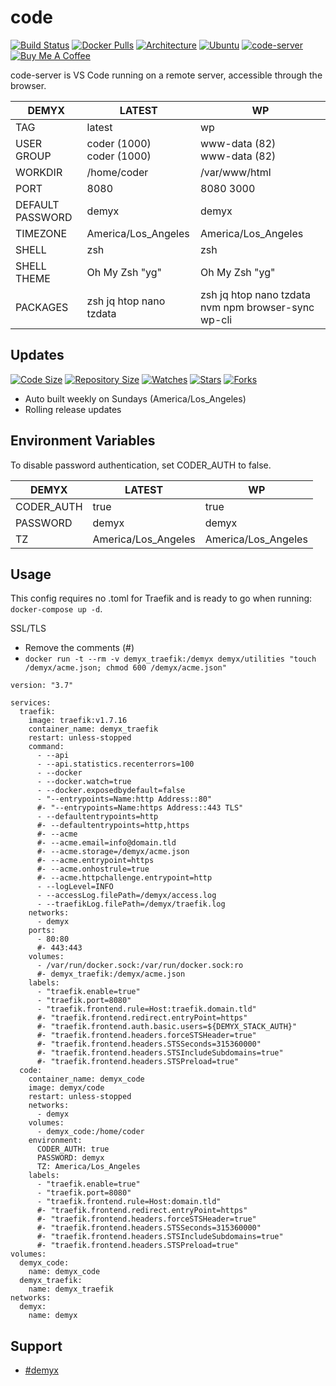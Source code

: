 # code
[![Build Status](https://img.shields.io/travis/demyxco/code?style=flat)](https://travis-ci.org/demyxco/code)
[![Docker Pulls](https://img.shields.io/docker/pulls/demyx/code?style=flat&color=blue)](https://hub.docker.com/r/demyx/code)
[![Architecture](https://img.shields.io/badge/linux-amd64-important?style=flat&color=blue)](https://hub.docker.com/r/demyx/code)
[![Ubuntu](https://img.shields.io/badge/ubuntu-18.04-informational?style=flat&color=blue)](https://hub.docker.com/r/demyx/code)
[![code-server](https://img.shields.io/badge/code-2.1523-vsc1.38.1-informational?style=flat&color=blue)](https://hub.docker.com/r/demyx/code)
[![Buy Me A Coffee](https://img.shields.io/badge/buy_me_coffee-$5-informational?style=flat&color=blue)](https://www.buymeacoffee.com/VXqkQK5tb)

code-server is VS Code running on a remote server, accessible through the browser.

DEMYX | LATEST | WP
--- | --- | ---
TAG | latest | wp
USER<br />GROUP | coder (1000)<br />coder (1000)  | www-data (82)<br />www-data (82)
WORKDIR | /home/coder | /var/www/html
PORT | 8080 | 8080 3000
DEFAULT PASSWORD | demyx | demyx
TIMEZONE | America/Los_Angeles | America/Los_Angeles
SHELL | zsh | zsh
SHELL THEME | Oh My Zsh "yg" | Oh My Zsh "yg"
PACKAGES | zsh jq htop nano tzdata | zsh jq htop nano tzdata nvm npm browser-sync wp-cli

## Updates
[![Code Size](https://img.shields.io/github/languages/code-size/demyxco/code?style=flat&color=blue)](https://github.com/demyxco/code)
[![Repository Size](https://img.shields.io/github/repo-size/demyxco/code?style=flat&color=blue)](https://github.com/demyxco/code)
[![Watches](https://img.shields.io/github/watchers/demyxco/code?style=flat&color=blue)](https://github.com/demyxco/code)
[![Stars](https://img.shields.io/github/stars/demyxco/code?style=flat&color=blue)](https://github.com/demyxco/code)
[![Forks](https://img.shields.io/github/forks/demyxco/code?style=flat&color=blue)](https://github.com/demyxco/code)

* Auto built weekly on Sundays (America/Los_Angeles)
* Rolling release updates

## Environment Variables

To disable password authentication, set CODER_AUTH to false.

DEMYX | LATEST | WP
--- | --- | ---
CODER_AUTH | true | true
PASSWORD | demyx | demyx
TZ | America/Los_Angeles | America/Los_Angeles

## Usage
This config requires no .toml for Traefik and is ready to go when running: 
`docker-compose up -d`. 

SSL/TLS
* Remove the comments (#)
* `docker run -t --rm -v demyx_traefik:/demyx demyx/utilities "touch /demyx/acme.json; chmod 600 /demyx/acme.json"`

```
version: "3.7"

services:
  traefik:
    image: traefik:v1.7.16
    container_name: demyx_traefik
    restart: unless-stopped
    command: 
      - --api
      - --api.statistics.recenterrors=100
      - --docker
      - --docker.watch=true
      - --docker.exposedbydefault=false
      - "--entrypoints=Name:http Address::80"
      #- "--entrypoints=Name:https Address::443 TLS"
      - --defaultentrypoints=http
      #- --defaultentrypoints=http,https
      #- --acme
      #- --acme.email=info@domain.tld
      #- --acme.storage=/demyx/acme.json
      #- --acme.entrypoint=https
      #- --acme.onhostrule=true
      #- --acme.httpchallenge.entrypoint=http
      - --logLevel=INFO
      - --accessLog.filePath=/demyx/access.log
      - --traefikLog.filePath=/demyx/traefik.log
    networks:
      - demyx
    ports:
      - 80:80
      #- 443:443
    volumes:
      - /var/run/docker.sock:/var/run/docker.sock:ro
      #- demyx_traefik:/demyx/acme.json
    labels:
      - "traefik.enable=true"
      - "traefik.port=8080"
      - "traefik.frontend.rule=Host:traefik.domain.tld"
      #- "traefik.frontend.redirect.entryPoint=https"
      #- "traefik.frontend.auth.basic.users=${DEMYX_STACK_AUTH}"
      #- "traefik.frontend.headers.forceSTSHeader=true"
      #- "traefik.frontend.headers.STSSeconds=315360000"
      #- "traefik.frontend.headers.STSIncludeSubdomains=true"
      #- "traefik.frontend.headers.STSPreload=true"  
  code:
    container_name: demyx_code
    image: demyx/code
    restart: unless-stopped
    networks:
      - demyx
    volumes:
      - demyx_code:/home/coder
    environment:
      CODER_AUTH: true
      PASSWORD: demyx
      TZ: America/Los_Angeles
    labels:
      - "traefik.enable=true"
      - "traefik.port=8080"
      - "traefik.frontend.rule=Host:domain.tld"
      #- "traefik.frontend.redirect.entryPoint=https"
      #- "traefik.frontend.headers.forceSTSHeader=true"
      #- "traefik.frontend.headers.STSSeconds=315360000"
      #- "traefik.frontend.headers.STSIncludeSubdomains=true"
      #- "traefik.frontend.headers.STSPreload=true"
volumes:
  demyx_code:
    name: demyx_code
  demyx_traefik:
    name: demyx_traefik
networks:
  demyx:
    name: demyx
```

## Support

* [#demyx](https://webchat.freenode.net/?channel=#demyx)
